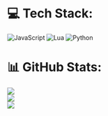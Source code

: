 # 💻 Tech Stack:
![JavaScript](https://img.shields.io/badge/javascript-%23323330.svg?style=for-the-badge&logo=javascript&logoColor=%23F7DF1E) ![Lua](https://img.shields.io/badge/lua-%232C2D72.svg?style=for-the-badge&logo=lua&logoColor=white) ![Python](https://img.shields.io/badge/python-3670A0?style=for-the-badge&logo=python&logoColor=ffdd54)
# 📊 GitHub Stats:
![](https://github-readme-stats.vercel.app/api?username=db2dev&theme=dark&hide_border=true&include_all_commits=false&count_private=false)<br/>
![](https://github-readme-streak-stats.herokuapp.com/?user=db2dev&theme=dark&hide_border=true)<br/>
![](https://github-readme-stats.vercel.app/api/top-langs/?username=db2dev&theme=dark&hide_border=true&include_all_commits=false&count_private=false&layout=compact)
